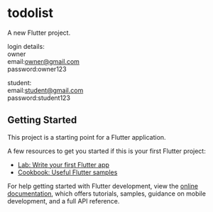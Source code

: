 # todolist
A new Flutter project.

login details:<br>
owner<br>
email:owner@gmail.com<br>
password:owner123<br>

student:<br>
email:student@gmail.com<br>
password:student123<br>

## Getting Started

This project is a starting point for a Flutter application.

A few resources to get you started if this is your first Flutter project:

- [Lab: Write your first Flutter app](https://docs.flutter.dev/get-started/codelab)
- [Cookbook: Useful Flutter samples](https://docs.flutter.dev/cookbook)

For help getting started with Flutter development, view the
[online documentation](https://docs.flutter.dev/), which offers tutorials,
samples, guidance on mobile development, and a full API reference.
